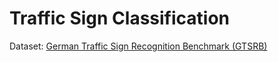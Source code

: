 # Traffic Sign Classification

Dataset: [German Traffic Sign Recognition Benchmark (GTSRB)](https://benchmark.ini.rub.de/?section=gtsrb&subsection=news)
